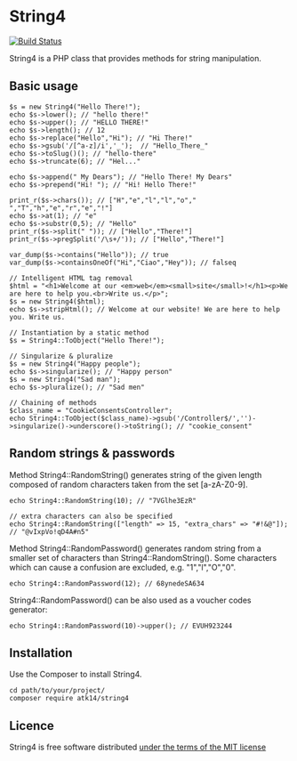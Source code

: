 String4
=======

[![Build Status](https://app.travis-ci.com/atk14/String4.svg?token=Kc7UxgK5oqFG8sZAhCzg&branch=master)](https://app.travis-ci.com/atk14/String4)

String4 is a PHP class that provides methods for string manipulation.

Basic usage
-----------

    $s = new String4("Hello There!");
    echo $s->lower(); // "hello there!"
    echo $s->upper(); // "HELLO THERE!"
    echo $s->length(); // 12
    echo $s->replace("Hello","Hi"); // "Hi There!"
    echo $s->gsub('/[^a-z]/i','_');  // "Hello_There_"
    echo $s->toSlug()(); // "hello-there"
    echo $s->truncate(6); // "Hel..."

    echo $s->append(" My Dears"); // "Hello There! My Dears"
    echo $s->prepend("Hi! "); // "Hi! Hello There!"

    print_r($s->chars()); // ["H","e","l","l","o"," ","T","h","e","r","e","!"]
    echo $s->at(1); // "e"
    echo $s->substr(0,5); // "Hello"
    print_r($s->split(" ")); // ["Hello","There!"] 
    print_r($s->pregSplit('/\s+/')); // ["Hello","There!"] 

    var_dump($s->contains("Hello")); // true
    var_dump($s->containsOneOf("Hi","Ciao","Hey")); // falseq

    // Intelligent HTML tag removal
    $html = "<h1>Welcome at our <em>web</em><small>site</small>!</h1><p>We are here to help you.<br>Write us.</p>";
    $s = new String4($html);
    echo $s->stripHtml(); // Welcome at our website! We are here to help you. Write us.

    // Instantiation by a static method
    $s = String4::ToObject("Hello There!");

    // Singularize & pluralize
    $s = new String4("Happy people");
    echo $s->singularize(); // "Happy person"
    $s = new String4("Sad man");
    echo $s->pluralize(); // "Sad men"

    // Chaining of methods
    $class_name = "CookieConsentsController";
    echo String4::ToObject($class_name)->gsub('/Controller$/','')->singularize()->underscore()->toString(); // "cookie_consent"

Random strings & passwords
--------------------------

Method String4::RandomString() generates string of the given length composed of random characters taken from the set [a-zA-Z0-9].

    echo String4::RandomString(10); // "7VGlhe3EzR"

    // extra characters can also be specified
    echo String4::RandomString(["length" => 15, "extra_chars" => "#!&@"]); // "@vIxpVo!qD4A#n5"

Method String4::RandomPassword() generates random string from a smaller set of characters than String4::RandomString().
Some characters which can cause a confusion are excluded, e.g. "1","l","O","0".

    echo String4::RandomPassword(12); // 68ynedeSA634

String4::RandomPassword() can be also used as a voucher codes generator:

    echo String4::RandomPassword(10)->upper(); // EVUH923244

Installation
------------

Use the Composer to install String4.

    cd path/to/your/project/
    composer require atk14/string4

Licence
-------

String4 is free software distributed [under the terms of the MIT license](http://www.opensource.org/licenses/mit-license)

[//]: # ( vim: set ts=2 et: )
